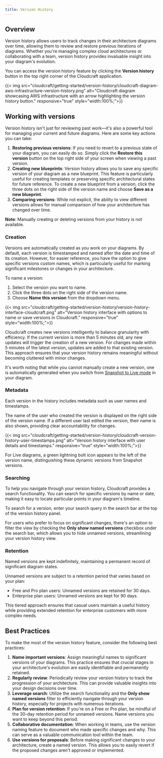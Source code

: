 ```yaml
---
title: Version History
---
```


## Overview

Version history allows users to track changes in their architecture diagrams over time, allowing them to review and restore previous iterations of diagrams. Whether you're managing complex cloud architectures or collaborating with a team, version history provides invaluable insight into your diagram's evolution.

You can access the version history feature by clicking the **Version history** button in the top right corner of the Cloudcraft application.

{{< img src="cloudcraft/getting-started/version-history/cloudcraft-diagram-aws-infrastructure-version-history.png" alt="Cloudcraft diagram showcasing AWS infrastructure with an arrow highlighting the version history button." responsive="true" style="width:100%;">}}

## Working with versions

Version history isn't just for reviewing past work—it's also a powerful tool for managing your current and future diagrams. Here are some key actions you can take:

1. **Restoring previous versions**: If you need to revert to a previous state of your diagram, you can easily do so. Simply click the **Restore this version** button on the top right side of your screen when viewing a past version.
2. **Creating new blueprints**: Version history allows you to save any specific version of your diagram as a new blueprint. This feature is particularly useful for creating templates or preserving specific architectural states for future reference. To create a new blueprint from a version, click the three dots on the right side of the version name and choose **Save as a new blueprint**.
3. **Comparing versions**: While not explicit, the ability to view different versions allows for manual comparison of how your architecture has changed over time.

**Note**: Manually creating or deleting versions from your history is not available.

### Creation

Versions are automatically created as you work on your diagrams. By default, each version is timestamped and named after the date and time of its creation. However, for easier reference, you have the option to give specific versions custom names, which is particularly useful for marking significant milestones or changes in your architecture.

To name a version:

1. Select the version you want to name.
2. Click the three dots on the right side of the version name.
3. Choose **Name this version** from the dropdown menu.

{{< img src="cloudcraft/getting-started/version-history/version-history-interface-cloudcraft.png" alt="Version history interface with options to name or save versions in Cloudcraft." responsive="true" style="width:100%;">}}

Cloudcraft creates new versions intelligently to balance granularity with efficiency. If the current version is more than 5 minutes old, any new updates will trigger the creation of a new version. For changes made within 5 minutes of the latest version, updates are added to that existing version. This approach ensures that your version history remains meaningful without becoming cluttered with minor changes.

It's worth noting that while you cannot manually create a new version, one is automatically generated when you switch from [Snapshot to Live mode][1] in your diagram.

### Metadata

Each version in the history includes metadata such as user names and timestamps.

The name of the user who created the version is displayed on the right side of the version name. If a different user last edited the version, their name is also shown, providing clear accountability for changes.

{{< img src="cloudcraft/getting-started/version-history/cloudcraft-version-history-user-timestamps.png" alt="Version history interface with user details and timestamps." responsive="true" style="width:100%;">}}

For Live diagrams, a green lightning bolt icon appears to the left of the version name, distinguishing these dynamic versions from Snapshot versions.

### Searching

To help you navigate through your version history, Cloudcraft provides a search functionality. You can search for specific versions by name or date, making it easy to locate particular points in your diagram's timeline.

To search for a version, enter your search query in the search bar at the top of the version history panel.

For users who prefer to focus on significant changes, there's an option to filter the view by checking the **Only show named versions** checkbox under the search bar, which allows you to hide unnamed versions, streamlining your version history view.

### Retention

Named versions are kept indefinitely, maintaining a permanent record of significant diagram states.

Unnamed versions are subject to a retention period that varies based on your plan:
- Free and Pro plan users: Unnamed versions are retained for 30 days.
- Enterprise plan users: Unnamed versions are kept for 90 days.

This tiered approach ensures that casual users maintain a useful history while providing extended retention for enterprise customers with more complex needs.

## Best Practices

To make the most of the version history feature, consider the following best practices:

1. **Name important versions**: Assign meaningful names to significant versions of your diagrams. This practice ensures that crucial stages in your architecture's evolution are easily identifiable and permanently retained.
2. **Regularly review**: Periodically review your version history to track the progression of your architecture. This can provide valuable insights into your design decisions over time.
3. **Leverage search**: Utilize the search functionality and the **Only show named versions** filter to efficiently navigate through your version history, especially for projects with numerous iterations.
4. **Plan for version retention**: If you're on a Free or Pro plan, be mindful of the 30-day retention period for unnamed versions. Name versions you want to keep beyond this period.
5. **Collaborative documentation**: When working in teams, use the version naming feature to document who made specific changes and why. This can serve as a valuable communication tool within the team.
6. **Use versions for proposals**: Before making significant changes to your architecture, create a named version. This allows you to easily revert if the proposed changes aren't approved or implemented.

[1]: /cloudcraft/getting-started/live-vs-snapshot-diagrams/
